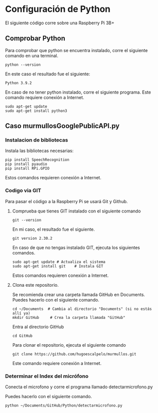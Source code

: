 # Configuración de Python

El siguiente código corre sobre una Raspberry Pi 3B+

## Comprobar Python

Para comprobar que python se encuentra instalado, corre el siguiente comando en una terminal.

```
python --version
```
 En este caso el resultado fue el siguiente:

```
Python 3.9.2
```
En caso de no tener python instalado, corre el siguiente programa. Este comando requiere conexión a Internet.
```
sudo apt-get update
sudo apt-get install python3
```

## Caso murmullosGooglePublicAPI.py
### Instalacion de bibliotecas

Instala las bibliotecas necesarias:
```
pip install SpeechRecognition
pip install pyaudio
pip install RPi.GPIO
```
Estos comandos requieren conexión a Internet.
### Codigo via GIT

Para pasar el código a la Raspberry Pi se usará Git y Github.

1. Comprueba que tienes GIT instalado con el siguiente comando
    ```
    git --version
    ```

    En mi caso, el resultado fue el siguiente.
    ```
    git version 2.30.2
    ```
    En caso de que no tengas instalado GIT, ejecuta los siguientes comandos.
    ```
    sudo apt-get update # Actualiza el sistema
    sudo apt-get install git    # Instala GIT
    ```
    Estos comandos requieren conexión a Internet.
2. Clona este repositorio.
    
    Se recomienda crear una carpeta llamada GitHub en Documents. Puedes hacerlo con el siguiente comando.
    
    ```
    cd ~/Documents  # Cambia al directorio "Documents" (si no estás allí ya)
    mkdir GitHub     # Crea la carpeta llamada "GitHub"
    ```
    Entra al directorio GitHub

    ```
    cd GitHub
    ```

    Para clonar el repositorio, ejecuta el siguiente comando

    ```
    git clone https://github.com/hugoescalpelo/murmullos.git
    ```
    Este comando requiere conexión a Internet.

### Determinar el Index del micrófono
Conecta el microfono y corre el programa llamado detectarmicrofono.py

Puedes hacerlo con el siguiente comando.
```
python ~/Documents/GitHub/Python/detectarmicrofono.py
```